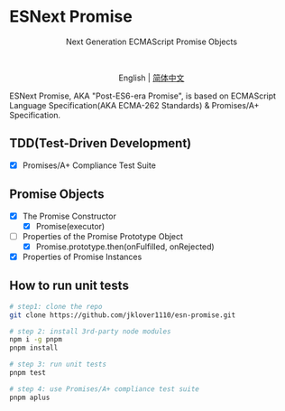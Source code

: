 # ESNext Promise

<p align='center'>Next Generation ECMAScript Promise Objects</p>

<br>

<p align='center'>
  English | <a href='./README.zh-CN.md'>简体中文</a>
</p>

ESNext Promise, AKA "Post-ES6-era Promise", is based on ECMAScript Language Specification(AKA ECMA-262 Standards) & Promises/A+ Specification.

## TDD(Test-Driven Development)

- [x] Promises/A+ Compliance Test Suite

## Promise Objects

- [x] The Promise Constructor
  - [x] Promise(executor)
- [ ] Properties of the Promise Prototype Object
  - [x] Promise.prototype.then(onFulfilled, onRejected)
- [x] Properties of Promise Instances

## How to run unit tests

```bash
# step1: clone the repo
git clone https://github.com/jklover1110/esn-promise.git

# step 2: install 3rd-party node modules
npm i -g pnpm
pnpm install

# step 3: run unit tests
pnpm test

# step 4: use Promises/A+ compliance test suite
pnpm aplus

```
